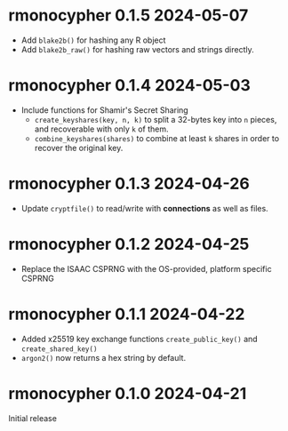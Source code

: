
# rmonocypher 0.1.5  2024-05-07

* Add `blake2b()` for hashing any R object
* Add `blake2b_raw()` for hashing raw vectors and strings directly.

# rmonocypher 0.1.4  2024-05-03

* Include functions for Shamir's Secret Sharing
    * `create_keyshares(key, n, k)` to split a 32-bytes key into `n` pieces, 
       and recoverable with only `k` of them.
    * `combine_keyshares(shares)` to combine at least `k` shares in order 
      to recover the original key.

# rmonocypher 0.1.3  2024-04-26

* Update `cryptfile()` to read/write with **connections** as well as files.

# rmonocypher 0.1.2  2024-04-25

* Replace the ISAAC CSPRNG with the OS-provided, platform specific CSPRNG

# rmonocypher 0.1.1  2024-04-22

* Added x25519 key exchange functions `create_public_key()` and 
  `create_shared_key()`
* `argon2()` now returns a hex string by default.

# rmonocypher 0.1.0  2024-04-21

Initial release

